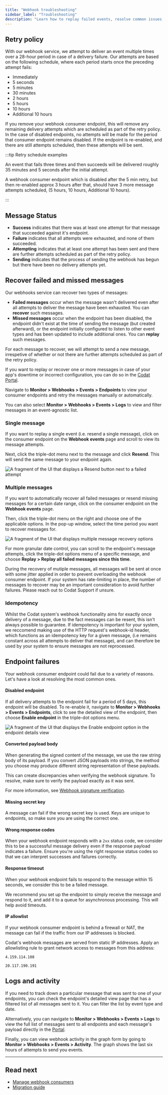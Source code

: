 ```yaml
---
title: "Webhook troubleshooting"
sidebar_label: "Troubleshooting"
description: "Learn how to replay failed events, resolve common issues, check webhook logs, and review our retry policy"
---
```


## Retry policy

With our webhook service, we attempt to deliver an event multiple times over a 28-hour period in case of a delivery failure. Our attempts are based on the following schedule, where each period starts once the preceding attempt fails:

- Immediately
- 5 seconds
- 5 minutes
- 30 minutes
- 2 hours
- 5 hours
- 10 hours
- Additional 10 hours

If you remove your webhook consumer endpoint, this will remove any remaining delivery attempts which are scheduled as part of the retry policy. In the case of disabled endpoints, no attempts will be made for the period that consumer endpoint remains disabled. If the endpoint is re-enabled, and there are still attempts scheduled, then these attempts will be sent.

:::tip Retry schedule examples

An event that fails three times and then succeeds will be delivered roughly 35 minutes and 5 seconds after the initial attempt.

A webhook consumer endpoint which is disabled after the 5 min retry, but then re-enabled approx 3 hours after that, should have 3 more message attempts scheduled, (5 hours, 10 hours, Additional 10 hours).

:::

## Message Status

- **Success** indicates that there was at least one attempt for that message that succeeded against it's endpoint. 
- **Failure** indicates that all attempts were exhausted, and none of them succeeded.
- **Attempting** indicates that at least one attempt has been sent and there are further attempts scheduled as part of the retry policy.
- **Sending** indicates that the process of sending the webhook has begun but there have been no delivery attempts yet. 

## Recover failed and missed messages

Our webhooks service can recover two types of messages:

- **Failed messages** occur when the message wasn't delivered even after all attempts to deliver the message have been exhausted. You can **recover** such messages.
- **Missed messages** occur when the endpoint has been disabled, the endpoint didn't exist at the time of sending the message (but created afterward), or the endpoint initially configured to listen to other event types and has been updated to include additional ones. You can **replay** such messages.

For each message to recover, we will attempt to send a new message, irrespetive of whether or not there are further attempts scheduled as part of the retry policy.

If you want to replay or recover one or more messages in case of your app's downtime or incorrect configuration, you can do so in the [Codat Portal](https://app.codat.io/monitor/events).

Navigate to **Monitor > Webhooks > Events > Endpoints** to view your consumer endpoints and retry the messages manually or automatically.

You can also select **Monitor > Webhooks > Events > Logs** to view and filter messages in an event-agnostic list.

### Single message

If you want to replay a single event (i.e. resend a single message), click on the consumer endpoint on the **Webhook events** page and scroll to view its message attempts.

Next, click the triple-dot menu next to the message and click **Resend**. This will send the same message to your endpoint again.

![A fragment of the UI that displays a Resend button next to a failed attempt](https://docs.svix.com/assets/images/resend-single-a4fb6e65f27f27e5700becb523135c2f.png)

### Multiple messages

If you want to automatically recover all failed messages or resend missing messages for a certain date range, click on the consumer endpoint on the **Webhook events** page.

Then, click the triple-dot menu on the right and choose one of the applicable options. In the pop-up window, select the time period you want to recover messages for.

![A fragment of the UI that displays multiple message recovery options](/img/use-the-api/0046-multiple-message-retry.png)

For more granular date control, you can scroll to the endpoint's message attempts, click the triple-dot options menu of a specific message, and choose **Replay > Replay all failed messages since this time**.

During the recovery of mutiple messages, all messages will be sent at once with some jitter applied in order to prevent overloading the webhook consumer endpoint. If your system has rate-limiting in place, the number of messages to recover may be an important consideration to avoid further failures. Please reach out to Codat Support if unsure.

### Idempotency

Whilst the Codat system's webhook functionality aims for exactly once delivery of a message, due to the fact messages can be resent, this isn't always possible to guarantee. If idempotency is important for your system, we reccomend making use of the HTTP request's webhook-id header, which functions as an idempotency key for a given message, (i.e remains constant across all attempts to deliver that message), and can therefore be used by your system to ensure messages are not reprocessed.

## Endpoint failures

Your webhook consumer endpoint could fail due to a variety of reasons. Let's have a look at resolving the most common ones.

#### Disabled endpoint

If all delivery attempts to the endpoint fail for a period of 5 days, this endpoint will be disabled. To re-enable it, navigate to **Monitor > Webhooks > Events > Endpoints**, click to see the detailed view of the endpoint, then choose **Enable endpoint** in the triple-dot options menu.

![A fragment of the UI that displays the Enable endpoint option in the endpoint details view](/img/use-the-api/0048-enable-disabled-webhook.png)

#### Converted payload body

When generating the signed content of the message, we use the raw string body of its payload. If you convert JSON payloads into strings, the method you choose may produce different string representation of these payloads.

This can create discrepancies when verifying the webhook signature. To resolve, make sure to verify the payload exactly as it was sent.

For more information, see [Webhook signature verification](/using-the-api/webhooks/create-consumer#webhook-signature-verification).

#### Missing secret key

A message can fail if the wrong secret key is used. Keys are unique to endpoints, so make sure you are using the correct one.

#### Wrong response codes

When your webhook endpoint responds with a `2xx` status code, we consider this to be a successful message delivery even if the response payload indicates a failure. Ensure you're using the right response status codes so that we can interpret successes and failures correctly.

#### Response timeout

When your webhook endpoint fails to respond to the message within 15 seconds, we consider this to be a failed message.

We recommend you set up the endpoint to simply receive the message and respond to it, and add it to a queue for asynchronous processing. This will help avoid timeouts.

#### IP allowlist

If your webhook consumer endpoint is behind a firewall or NAT, the message can fail if the traffic from our IP addresses is blocked.

Codat's webhook messages are served from static IP addresses. Apply an allowlisting rule to grant network access to messages from this address:

```
4.159.114.108

20.117.190.191
```

## Logs and activity

If you need to track down a particular message that was sent to one of your endpoints, you can check the endpoint's detailed view page that has a filtered list of all messages sent to it. You can filter the list by event type and date.

Alternatively, you can navigate to **Monitor > Webhooks > Events > Logs** to view the full list of messages sent to all endpoints and each message's payload directly in the [Portal](https://app.codat.io/monitor/events).

Finally, you can view webhook activity in the graph form by going to **Monitor > Webhooks > Events > Activity**. The graph shows the last six hours of attempts to send you events.

---

## Read next

- [Manage webhook consumers](/using-the-api/webhooks/create-consumer)
- [Migration guide](/using-the-api/webhooks/migration-guide)
